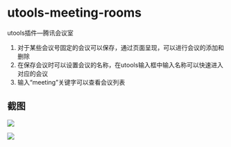 # utools-meeting-rooms
utools插件—腾讯会议室

1. 对于某些会议号固定的会议可以保存，通过页面呈现，可以进行会议的添加和删除
2. 在保存会议时可以设置会议的名称，在utools输入框中输入名称可以快速进入对应的会议
3. 输入“meeting”关键字可以查看会议列表

## 截图

![](https://images.starnight.top/img/202209071741273.png)

![](https://images.starnight.top/img/202209071741845.png)
